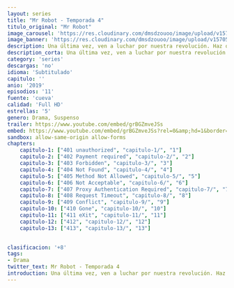 ```yaml
---
layout: series
title: "Mr Robot - Temporada 4"
titulo_original: "Mr Robot"
image_carousel: 'https://res.cloudinary.com/dmsdzouoo/image/upload/v1570572120/mr-robot4-min_dtlcho.jpg'
image_banner: 'https://res.cloudinary.com/dmsdzouoo/image/upload/v1570572130/robot-3-min_iulgkr.jpg'
description: Una última vez, ven a luchar por nuestra revolución. Haz que los que controlan sufran en retribución. Después, hermanos y hermanas, cantaremos hasta que nos duela. Nosotros somos fsociety (sociedad de hackers), y finalmente hemos despertado.
description_corta: Una última vez, ven a luchar por nuestra revolución. Haz que los que controlan sufran en retribución. Después, hermanos y hermanas, cantaremos hasta que nos duela. Nosotros somos fsociety (sociedad de hackers), y finalmente hemos despertado.
category: 'series'
descargas: 'no'
idioma: 'Subtitulado'
capitulo: ''
anio: '2019'
episodios: '11'
fuente: 'cueva'
calidad: 'Full HD'
estrellas: '5'
genero: Drama, Suspenso
trailer: https://www.youtube.com/embed/grBGZmveJSs
embed: https://www.youtube.com/embed/grBGZmveJSs?rel=0&amp;hd=1&border=0&wmode=opaque&enablejsapi=1&modestbranding=1&controls=1&showinfo=1
sandbox: allow-same-origin allow-forms 
chapters:
    capitulo-1: ["401 unauthorized", "capitulo-1/", "1"]
    capitulo-2: ["402 Payment required", "capitulo-2/", "2"]
    capitulo-3: ["403 Forbidden", "capitulo-3/", "3"]
    capitulo-4: ["404 Not Found", "capitulo-4/", "4"]
    capitulo-5: ["405 Method Not Allowed", "capitulo-5/", "5"]
    capitulo-6: ["406 Not Acceptable", "capitulo-6/", "6"]
    capitulo-7: ["407 Proxy Authentication Required", "capitulo-7/", "7"]
    capitulo-8: ["408 Request Timeout", "capitulo-8/", "8"]
    capitulo-9: ["409 Conflict", "capitulo-9/", "9"]
    capitulo-10: ["410 Gone", "capitulo-10/", "10"]
    capitulo-11: ["411 eXit", "capitulo-11/", "11"]
    capitulo-12: ["412", "capitulo-12/", "12"]
    capitulo-13: ["413", "capitulo-13/", "13"]
    

clasificacion: '+8'
tags:
- Drama
twitter_text: Mr Robot - Temporada 4
introduction: Una última vez, ven a luchar por nuestra revolución. Haz que los que controlan sufran en retribución. Después, hermanos y hermanas, cantaremos hasta que nos duela. Nosotros somos fsociety (sociedad de hackers), y finalmente hemos despertado.
---
```












